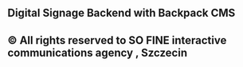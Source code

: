 

## Digital Signage Backend with Backpack CMS
 

## © All rights reserved to SO FINE interactive communications agency , Szczecin
